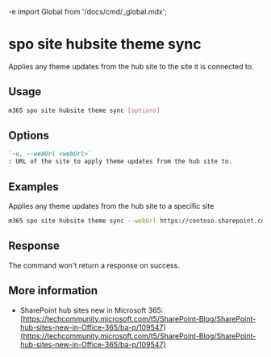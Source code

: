 -e <!-- DISCLAIMER: All secrets, passwords, and sensitive values in this document are examples only and not real credentials. -->
import Global from '/docs/cmd/_global.mdx';

# spo site hubsite theme sync

Applies any theme updates from the hub site to the site it is connected to.

## Usage

```sh
m365 spo site hubsite theme sync [options]
```

## Options

```md definition-list
`-u, --webUrl <webUrl>`
: URL of the site to apply theme updates from the hub site to.
```

<Global />

## Examples

Applies any theme updates from the hub site to a specific site

```sh
m365 spo site hubsite theme sync --webUrl https://contoso.sharepoint.com/sites/project-x
```

## Response

The command won't return a response on success.

## More information

- SharePoint hub sites new in Microsoft 365: [https://techcommunity.microsoft.com/t5/SharePoint-Blog/SharePoint-hub-sites-new-in-Office-365/ba-p/109547](https://techcommunity.microsoft.com/t5/SharePoint-Blog/SharePoint-hub-sites-new-in-Office-365/ba-p/109547)
